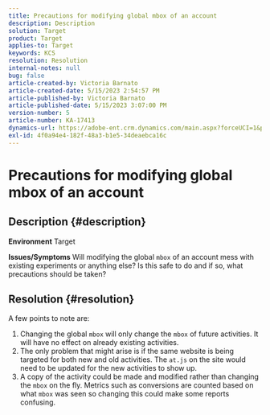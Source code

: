 ```yaml
---
title: Precautions for modifying global mbox of an account
description: Description
solution: Target
product: Target
applies-to: Target
keywords: KCS
resolution: Resolution
internal-notes: null
bug: false
article-created-by: Victoria Barnato
article-created-date: 5/15/2023 2:54:57 PM
article-published-by: Victoria Barnato
article-published-date: 5/15/2023 3:07:00 PM
version-number: 5
article-number: KA-17413
dynamics-url: https://adobe-ent.crm.dynamics.com/main.aspx?forceUCI=1&pagetype=entityrecord&etn=knowledgearticle&id=c2d60e72-30f3-ed11-8848-6045bd006ce9
exl-id: 4f0a94e4-182f-48a3-b1e5-34deaebca16c
---
```

# Precautions for modifying global mbox of an account

## Description {#description}

<b>Environment</b>
Target


<b>Issues/Symptoms</b>
Will modifying the global `mbox` of an account mess with existing experiments or anything else? Is this safe to do and if so, what precautions should be taken?


## Resolution {#resolution}


A few points to note are:

1. Changing the global `mbox` will only change the `mbox` of future activities. It will have no effect on already existing activities.
2. The only problem that might arise is if the same website is being targeted for both new and old activities. The `at.js` on the site would need to be updated for the new activities to show up.
3. A copy of the activity could be made and modified rather than changing the `mbox` on the fly. Metrics such as conversions are counted based on what `mbox` was seen so changing this could make some reports confusing.
